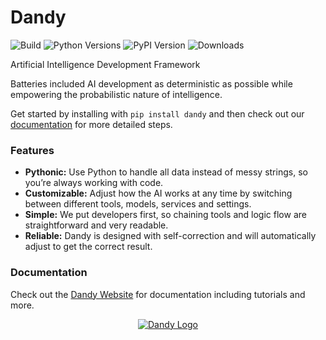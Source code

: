 # Dandy

![Build](https://img.shields.io/github/actions/workflow/status/stratusadv/dandy/run_tests.yml)
![Python Versions](https://img.shields.io/pypi/pyversions/dandy)
![PyPI Version](https://img.shields.io/pypi/v/dandy)
![Downloads](https://img.shields.io/pypi/dm/dandy)

Artificial Intelligence Development Framework

Batteries included AI development as deterministic as possible while empowering the probabilistic nature of intelligence.

Get started by installing with `pip install dandy` and then check out our [documentation](https://dandysoftware.com) for more detailed steps.

### Features

- **Pythonic:** Use Python to handle all data instead of messy strings, so you’re always working with code.
- **Customizable:** Adjust how the AI works at any time by switching between different tools, models, services and settings.
- **Simple:** We put developers first, so chaining tools and logic flow are straightforward and very readable.
- **Reliable:** Dandy is designed with self-correction and will automatically adjust to get the correct result.

### Documentation

Check out the [Dandy Website](https://dandysoftware.com) for documentation including tutorials and more.

<p align="center">
    <a href="https://dandysoftware.com">
        <img alt="Dandy Logo" src="https://dandysoftware.com/static/img/dandy_logo_512.png"/>
    </a>
</p>


